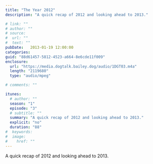 ```yaml
---
title: "The Year 2012"
description: "A quick recap of 2012 and looking ahead to 2013."

# link: ""
# author: ""
# source:
#  url: ""
#  text: ""
pubDate:   2013-01-19 12:00:00
categories:
guid: "88d61457-5812-4523-a664-8e6cde11f009"
enclosure:
  url: "https://media.dogtalk.bailey.dog/audio/1DGT03.m4a"
  length: "2119680"
  type: "audio/mpeg"

# comments: ""

itunes:
  # author: ""
  season: "1"
  episode: "3"
  # subtitle: ""
  summary: "A quick recap of 2012 and looking ahead to 2013."
  explicit: "no"
  duration: "88"
#  keywords:
#  image:
#    href: ""
---
```


<p>A quick recap of 2012 and looking ahead to 2013.</p>
